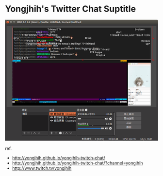 # Yongjhih's Twitter Chat Suptitle

![](art/suptitle.png)

ref.

* http://yongjhih.github.io/yongjhih-twitch-chat/
* http://yongjhih.github.io/yongjhih-twitch-chat/?channel=yongjhih
* http://www.twitch.tv/yongjhih
